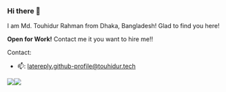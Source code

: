 ### Hi there 👋
I am Md. Touhidur Rahman from Dhaka, Bangladesh! Glad to find you here!

**Open for Work!** Contact me it you want to hire me!!

Contact:
- 📫: latereply.github-profile@touhidur.tech

![](https://komarev.com/ghpvc/?username=touhidurrr&style=flat-square)![](https://hit.yhype.me/github/profile?user_id=46617994)
